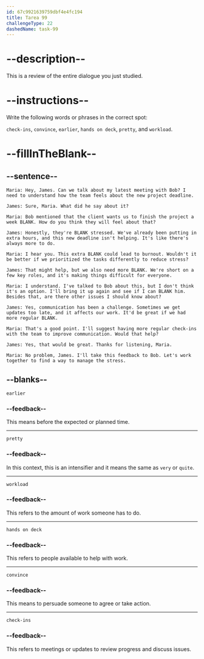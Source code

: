 ```yaml
---
id: 67c9921639759dbf4e4fc194
title: Tarea 99
challengeType: 22
dashedName: task-99
---
```


<!-- REVIEW -->

# --description--

This is a review of the entire dialogue you just studied.

# --instructions--

Write the following words or phrases in the correct spot:

`check-ins`, `convince`, `earlier`, `hands on deck`, `pretty`, and `workload`.

# --fillInTheBlank--

## --sentence--

`Maria: Hey, James. Can we talk about my latest meeting with Bob? I need to understand how the team feels about the new project deadline.`

`James: Sure, Maria. What did he say about it?`

`Maria: Bob mentioned that the client wants us to finish the project a week BLANK. How do you think they will feel about that?`

`James: Honestly, they're BLANK stressed. We've already been putting in extra hours, and this new deadline isn't helping. It's like there's always more to do.`

`Maria: I hear you. This extra BLANK could lead to burnout. Wouldn't it be better if we prioritized the tasks differently to reduce stress?`

`James: That might help, but we also need more BLANK. We're short on a few key roles, and it's making things difficult for everyone.`

`Maria: I understand. I've talked to Bob about this, but I don't think it's an option. I'll bring it up again and see if I can BLANK him. Besides that, are there other issues I should know about?`

`James: Yes, communication has been a challenge. Sometimes we get updates too late, and it affects our work. It'd be great if we had more regular BLANK.`

`Maria: That's a good point. I'll suggest having more regular check-ins with the team to improve communication. Would that help?`

`James: Yes, that would be great. Thanks for listening, Maria.`

`Maria: No problem, James. I'll take this feedback to Bob. Let's work together to find a way to manage the stress.`

## --blanks--

`earlier`

### --feedback--

This means before the expected or planned time.

---

`pretty`

### --feedback--

In this context, this is an intensifier and it means the same as `very` or `quite`.

---

`workload`

### --feedback--

This refers to the amount of work someone has to do.

---

`hands on deck`

### --feedback--

This refers to people available to help with work.

---

`convince`

### --feedback--

This means to persuade someone to agree or take action.

---

`check-ins`

### --feedback--

This refers to meetings or updates to review progress and discuss issues.  
